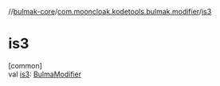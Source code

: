 //[bulmak-core](../../index.md)/[com.mooncloak.kodetools.bulmak.modifier](index.md)/[is3](is3.md)

# is3

[common]\
val [is3](is3.md): [BulmaModifier](-bulma-modifier/index.md)
